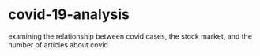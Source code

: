 # covid-19-analysis
examining the relationship between covid cases, the stock market, and the number of articles about covid
